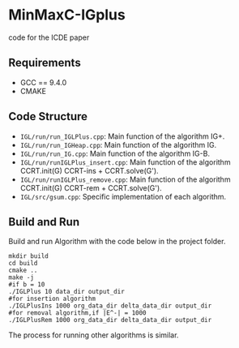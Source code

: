 # MinMaxC-IGplus

code for the ICDE paper 

## Requirements

* GCC == 9.4.0
* CMAKE

  
## Code Structure

- `IGL/run/run_IGLPlus.cpp`: Main function of the algorithm IG+.
- `IGL/run/run_IGHeap.cpp`: Main function of the algorithm IG.
- `IGL/run/run_IG.cpp`: Main function of the algorithm IG-B.
- `IGL/run/runIGLPlus_insert.cpp`: Main function of the algorithm CCRT.init(G) CCRT-ins + CCRT.solve(G').
- `IGL/run/runIGLPlus_remove.cpp`: Main function of the algorithm CCRT.init(G) CCRT-rem + CCRT.solve(G').
- `IGL/src/gsum.cpp`: Specific implementation of each algorithm.

## Build and Run

Build and run Algorithm with the code below in the project folder.

``` shell
mkdir build
cd build
cmake ..
make -j
#if b = 10
./IGLPlus 10 data_dir output_dir
#for insertion algorithm
./IGLPlusIns 1000 org_data_dir delta_data_dir output_dir
#for removal algorithm,if |E^-| = 1000
./IGLPlusRem 1000 org_data_dir delta_data_dir output_dir
```

The process for running other algorithms is similar.



